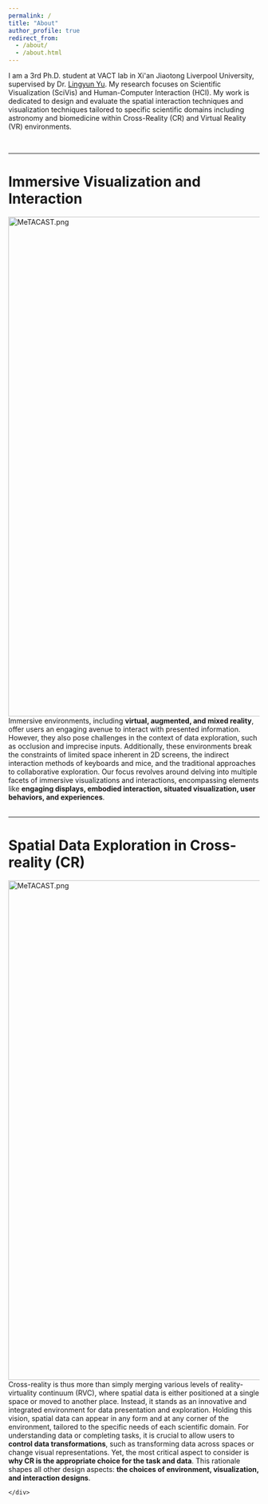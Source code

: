 ```yaml
---
permalink: /
title: "About"
author_profile: true
redirect_from: 
  - /about/
  - /about.html
---
```




I am a 3rd Ph.D. student at VACT lab in Xi'an Jiaotong Liverpool University, supervised by Dr. [Lingyun Yu](https://yulingyun.com/). My research focuses on Scientific Visualization (SciVis) and Human-Computer Interaction (HCI). My work is dedicated to design and evaluate the spatial interaction techniques and visualization techniques tailored to specific scientific domains including astronomy and biomedicine within Cross-Reality (CR) and Virtual Reality (VR) environments. 

<br>
<hr>
  

Immersive Visualization and Interaction
======


<div class="img"><img class="img_responsive" src="http://LixiangZhao98.github.io/assets/Publications/Figures/MeTACAST.jpg" style="border:1px solid black height:200px;width:1000px;" alt="MeTACAST.png" align="top">
</div>
  <div class="text">
   Immersive environments, including <b>virtual, augmented, and mixed reality</b>, offer users an engaging avenue to interact with presented information. However, they also pose challenges in the context of data exploration, such as occlusion and imprecise inputs. Additionally, these environments break the constraints of limited space inherent in 2D screens, the indirect interaction methods of keyboards and mice, and the traditional approaches to collaborative exploration. Our focus revolves around delving into multiple facets of immersive visualizations and interactions, encompassing elements like <b>engaging displays, embodied interaction, situated visualization, user behaviors, and experiences</b>.
    </div> 

<br>

<hr>

Spatial Data Exploration in Cross-reality (CR)
======
<div class="img"><img class="img_responsive" src="https://LixiangZhao98.github.io/assets/Publications/Figures/Cross_reality.png" style="border:1px solid black height:200px;width:1000px;" alt="MeTACAST.png" align="top">
</div>
  <div class="text">
Cross-reality is thus more than simply merging various levels of reality-virtuality continuum (RVC), where spatial data is either positioned at a single space or moved to another place. Instead, it stands as an innovative and integrated environment for data presentation and exploration. Holding this vision, spatial data can appear in any form and at any corner of the environment, tailored to the specific needs of each scientific domain. For understanding data or completing tasks, it is crucial to allow users to <b>control data transformations</b>, such as transforming data across spaces or change visual representations. Yet, the most critical aspect to consider is <b>why CR is the appropriate choice for the task and data</b>. This rationale shapes all other design aspects: <b>the choices of environment, visualization, and interaction designs</b>.

    </div> 

